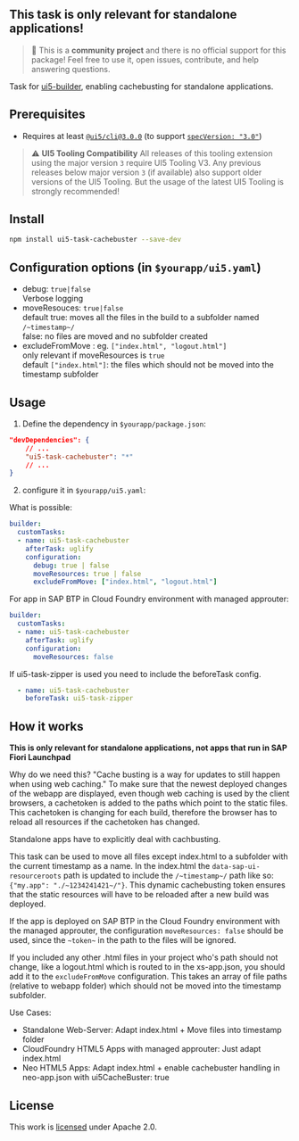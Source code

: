 ## This task is only relevant for standalone applications!

> :wave: This is a **community project** and there is no official support for this package! Feel free to use it, open issues, contribute, and help answering questions.

Task for [ui5-builder](https://github.com/SAP/ui5-builder), enabling cachebusting for standalone applications.

## Prerequisites

- Requires at least [`@ui5/cli@3.0.0`](https://sap.github.io/ui5-tooling/v3/pages/CLI/) (to support [`specVersion: "3.0"`](https://sap.github.io/ui5-tooling/pages/Configuration/#specification-version-30))

> :warning: **UI5 Tooling Compatibility**
> All releases of this tooling extension using the major version `3` require UI5 Tooling V3. Any previous releases below major version `3` (if available) also support older versions of the UI5 Tooling. But the usage of the latest UI5 Tooling is strongly recommended!

## Install

```bash
npm install ui5-task-cachebuster --save-dev
```

## Configuration options (in `$yourapp/ui5.yaml`)

- debug: `true|false`\
Verbose logging
- moveResouces: `true|false`\
default true: moves all the files in the build to a subfolder named `/~timestamp~/`\
false: no files are moved and no subfolder created
- excludeFromMove : eg. `["index.html", "logout.html"]`\
only relevant if moveResources is `true`\
default `["index.html"]`: the files which should not be moved into the timestamp subfolder

## Usage

1. Define the dependency in `$yourapp/package.json`:

```json
"devDependencies": {
    // ...
    "ui5-task-cachebuster": "*"
    // ...
}
```

2. configure it in `$yourapp/ui5.yaml`:

What is possible:
```yaml 
builder:
  customTasks:
  - name: ui5-task-cachebuster
    afterTask: uglify
    configuration:
      debug: true | false
      moveResources: true | false
      excludeFromMove: ["index.html", "logout.html"]
```
For app in SAP BTP in Cloud Foundry environment with managed approuter:
```yaml
builder:
  customTasks:
  - name: ui5-task-cachebuster
    afterTask: uglify
    configuration:
      moveResources: false
```

If ui5-task-zipper is used you need to include the beforeTask config.
```yaml
  - name: ui5-task-cachebuster
    beforeTask: ui5-task-zipper    
```

## How it works
**This is only relevant for standalone applications, not apps that run in SAP Fiori Launchpad**

Why do we need this? 
"Cache busting is a way for updates to still happen when using web caching."
To make sure that the newest deployed changes of the webapp are displayed, even though web caching is used by the client browsers, a cachetoken is added to the paths which point to the static files. This cachetoken is changing for each build, therefore the browser has to reload all resources if the cachetoken has changed.

Standalone apps have to explicitly deal with cachbusting.

This task can be used to move all files except index.html to a subfolder with the current timestamp as a name. In the index.html the `data-sap-ui-resourceroots` path is updated to include the `/~timestamp~/` path like so: `{"my.app": "./~1234241421~/"}`.
This dynamic cachebusting token ensures that the static resources will have to be reloaded after a new build was deployed.

If the app is deployed on SAP BTP in the Cloud Foundry environment with the managed approuter, the configuration `moveResources: false` should be used, since the `~token~` in the path to the files will be ignored.

If you included any other .html files in your project who's path should not change, like a logout.html which is routed to in the xs-app.json, you should add it to the `excludeFromMove` configuration. This takes an array of file paths (relative to webapp folder) which should not be moved into the timestamp subfolder.

Use Cases:
- Standalone Web-Server:
  Adapt index.html + Move files into timestamp folder 
- CloudFoundry HTML5 Apps with managed approuter:
	Just adapt index.html
-	Neo HTML5 Apps:
	Adapt index.html + enable cachebuster handling in neo-app.json with ui5CacheBuster: true

## License

This work is [licensed](../../LICENSE) under Apache 2.0.
